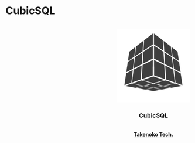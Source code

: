 # CubicSQL
<div style="float: left;">

</div>
<div style="float: right;">
  <p align="center">
    <a href="">
      <img alt="logo" width="200" src="env/logo.png">
    </a>
    <h3 align="center">CubicSQL</h3>
    <p align="center">
      <br>
      <a href=""><strong>Takenoko Tech.</strong></a>
    </p>
  </p>
</div>
<div style="float: both;"></div>